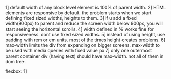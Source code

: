 1] default width of any block level element is 100% of parent width.
2] HTML elements are responsive by default. the problem starts when we start defining fixed sized widths, heights to them.
3] if u add a fixed width(900px) to parent and reduce the screen width below 900px, you will start seeing the horizontal scrolls.
4] width defined in % works fine for responsiveness. dont use fixed sized widths.
5] instead of using height, use padding with rem or em units. most of the times height creates problems.
6] max-width limits the div from expanding on bigger screens. max-width to be used with media queries with fixed value px
7] only one outermost parent container div (having text) should have max-width. not all of them in dom tree.

flexbox:
1] 
